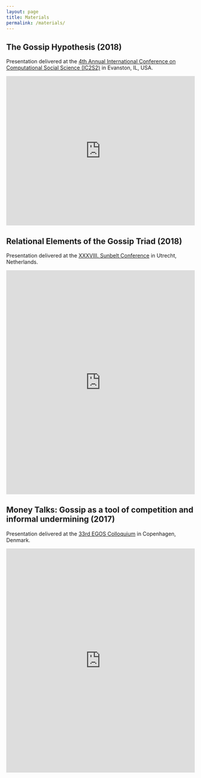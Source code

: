 ```yaml
---
layout: page
title: Materials
permalink: /materials/
---
```

## The Gossip Hypothesis (2018)
Presentation delivered at the [4th Annual International Conference on Computational Social Science (IC2S2)](https://www.kellogg.northwestern.edu/news-events/conference/ic2s2/2018.aspx) in Evanston, IL, USA.

<iframe id="iframe_container" frameborder="0" webkitallowfullscreen="" mozallowfullscreen="" allowfullscreen="" allow="autoplay; fullscreen" width="100%" height="400" src="https://prezi.com/embed/bs2dnr14_j2x/?bgcolor=ffffff&amp;lock_to_path=0&amp;autoplay=0&amp;autohide_ctrls=0&amp;landing_data=bHVZZmNaNDBIWnNjdEVENDRhZDFNZGNIUE43MHdLNWpsdFJLb2ZHanI0U2hvWDhac2YveXd5WDVnV2NmMmxlcG1RPT0&amp;landing_sign=ddhd5Brc2UUhKXVwuwNTas0wlSBcPLyeiWjZ3Fzrb0E"></iframe>

## Relational Elements of the Gossip Triad (2018)
Presentation delivered at the [XXXVIII. Sunbelt Conference](https://sunbelt.sites.uu.nl) in Utrecht, Netherlands.

<iframe src='https://view.officeapps.live.com/op/embed.aspx?src=http://papayboroka.hu/assets/ppt/erc_gossiporg_triads_sunbelt_20180628.pptx' width='100%' height='600px' frameborder='0'></iframe>

## Money Talks: Gossip as a tool of competition and informal undermining (2017)
Presentation delivered at the [33rd EGOS Colloquium](https://www.egosnet.org/2017_copenhagen/general_theme) in Copenhagen, Denmark.

<iframe src='https://view.officeapps.live.com/op/embed.aspx?src=http://papayboroka.hu/assets/ppt/Egos_Money-talks_20170707.pptx' width='100%' height='600px' frameborder='0'></iframe>